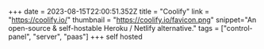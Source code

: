 +++
date = 2023-08-15T22:00:51.352Z
title = "Coolify"
link = "https://coolify.io/"
thumbnail = "https://coolify.io/favicon.png"
snippet="An open-source & self-hostable Heroku / Netlify alternative."
tags = ["control-panel", "server", "paas"]
+++
self hosted
